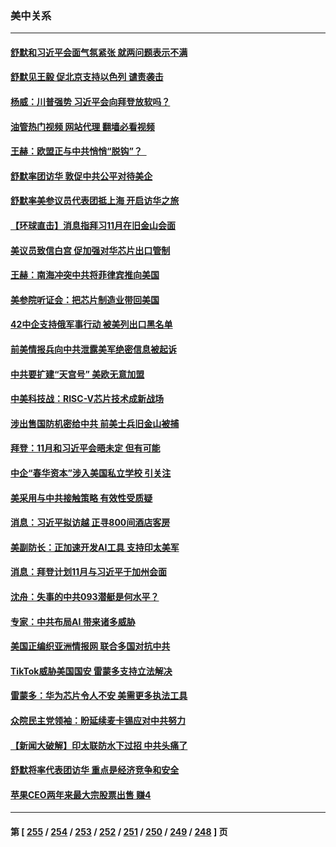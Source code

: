 ### 美中关系
---
#### [舒默和习近平会面气氛紧张 就两问题表示不满](../../pages/nf1412576/n14091457.md?10100845) 
#### [舒默见王毅 促北京支持以色列 谴责袭击](../../pages/nf1412576/n14091259.md?10100845) 
#### [杨威：川普强势 习近平会向拜登放软吗？](../../pages/nf1412576/n14090644.md?10100845) 
#### [油管热门视频 网站代理 翻墙必看视频](http://138.2.39.72:81/youtube.html?epic-marker?10100845)
#### [王赫：欧盟正与中共悄悄“脱钩”？  ](../../pages/nf1412576/n14090157.md?10100845) 
#### [舒默率团访华 敦促中共公平对待美企](../../pages/nf1412576/n14090375.md?10100845) 
#### [舒默率美参议员代表团抵上海 开启访华之旅](../../pages/nf1412576/n14090269.md?10100845) 
#### [【环球直击】消息指拜习11月在旧金山会面](../../pages/nf1412576/n14089369.md?10100845) 
#### [美议员致信白宫 促加强对华芯片出口管制](../../pages/nf1412576/n14090144.md?10100845) 
#### [王赫：南海冲突中共将菲律宾推向美国](../../pages/nf1412576/n14090142.md?10100845) 
#### [美参院听证会：把芯片制造业带回美国](../../pages/nf1412576/n14089961.md?10100845) 
#### [42中企支持俄军事行动 被美列出口黑名单](../../pages/nf1412576/n14089825.md?10100845) 
#### [前美情报兵向中共泄露美军绝密信息被起诉](../../pages/nf1412576/n14089950.md?10100845) 
#### [中共要扩建“天宫号” 美欧无意加盟](../../pages/nf1412576/n14089851.md?10100845) 
#### [中美科技战：RISC-V芯片技术成新战场](../../pages/nf1412576/n14089810.md?10100845) 
#### [涉出售国防机密给中共 前美士兵旧金山被捕](../../pages/nf1412576/n14089833.md?10100845) 
#### [拜登：11月和习近平会晤未定 但有可能](../../pages/nf1412576/n14089821.md?10100845) 
#### [中企“春华资本”涉入美国私立学校 引关注](../../pages/nf1412576/n14089322.md?10100845) 
#### [美采用与中共接触策略 有效性受质疑](../../pages/nf1412576/n14089723.md?10100845) 
#### [消息：习近平拟访越 正寻800间酒店客房](../../pages/nf1412576/n14089534.md?10100845) 
#### [美副防长：正加速开发AI工具 支持印太美军](../../pages/nf1412576/n14089473.md?10100845) 
#### [消息：拜登计划11月与习近平于加州会面](../../pages/nf1412576/n14089442.md?10100845) 
#### [沈舟：失事的中共093潜艇是何水平？](../../pages/nf1412576/n14089236.md?10100845) 
#### [专家：中共布局AI 带来诸多威胁](../../pages/nf1412576/n14089043.md?10100845) 
#### [美国正编织亚洲情报网 联合多国对抗中共](../../pages/nf1412576/n14088883.md?10100845) 
#### [TikTok威胁美国国安 雷蒙多支持立法解决](../../pages/nf1412576/n14088741.md?10100845) 
#### [雷蒙多：华为芯片令人不安 美需更多执法工具](../../pages/nf1412576/n14088581.md?10100845) 
#### [众院民主党领袖：盼延续麦卡锡应对中共努力](../../pages/nf1412576/n14088371.md?10100845) 
#### [【新闻大破解】印太联防水下过招 中共头痛了](../../pages/nf1412576/n14088164.md?10100845) 
#### [舒默将率代表团访华 重点是经济竞争和安全](../../pages/nf1412576/n14088211.md?10100845) 
#### [苹果CEO两年来最大宗股票出售 赚4](../../pages/nf1412576/n14088155.md?10100845) 

---
#### 第 [ [255](./255.md?10100845) / [254](./254.md?10100845) / [253](./253.md?10100845) / [252](./252.md?10100845) / [251](./251.md?10100845) / [250](./250.md?10100845) / [249](./249.md?10100845) / [248](./248.md?10100845) ] 页
